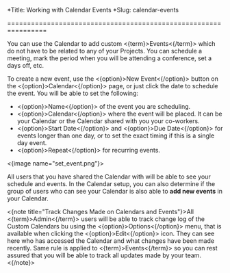 *Title: Working with Calendar Events
*Slug: calendar-events

================================================================

You can use the Calendar to add custom <{term}>Events<{/term}> which do not have to be related to any of your Projects. You can schedule a meeting, mark the period when you will be attending a conference, set a days off, etc.

To create a new event, use the <{option}>New Event<{/option}> button on the <{option}>Calendar<{/option}> page, or just click the date to schedule the event. You will be able to set the following:

- <{option}>Name<{/option}> of the event you are scheduling.
- <{option}>Calendar<{/option}> where the event will be placed. It can be your Calendar or the Calendar shared with you your co-workers.
- <{option}>Start Date<{/option}> and <{option}>Due Date<{/option}> for events longer than one day, or to set the exact timing if this is a single day event.
- <{option}>Repeat<{/option}> for recurring events.

<{image name="set_event.png"}>

All users that you have shared the Calendar with will be able to see your schedule and events. In the Calendar setup, you can also determine if the group of users who can see your Calendar is also able to **add new events** in your Calendar.

<{note title="Track Changes Made on Calendars and Events"}>All <{term}>Admin<{/term}> users will be able to track change log of the Custom Calendars bu using the <{option}>Options<{/option}> menu, that is available when clicking the <{option}>Edit<{/option}> icon. They can see here who has accessed the Calendar and what changes have been made recently. Same rule is applied to <{term}>Events<{/term}> so you can rest assured that you will be able to track all updates made by your team.<{/note}>

